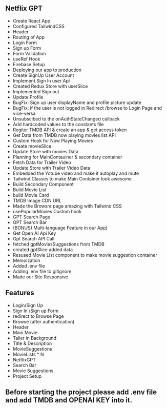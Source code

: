 ## Netflix GPT
 - Create React App
 - Configured TailwindCSS
 - Header
 - Routing of App
 - Login Form
 - Sign up Form
 - Form Validation
 - useRef Hook
 - Firebase Setup
 - Deploying our app to production
 - Create SignUp User Account
 - Implement Sign In user Api
 - Created Redux Store with userSlice
 - Implemented Sign out
 - Update Profile
 - BugFix: Sign up user displayName and profile picture update
 - BugFix: if the user is not logged in Redirect /browse to Login Page and vice-versa
 - Unsubscibed to the onAuthStateChanged callback
 - Add hardcoded values to the constants file
 - Regiter TMDB API & create an app & get access token
 - Get Data from TMDB now playing movies list API
 - Custom Hook for Now Playing Movies
 - Create movieSlice
 - Update Store with movies Data
 - Planning for MainContauiner & secondary container
 - Fetch Data for Trailer Video
 - Update Store with Trailer Video Data
 - Embedded the Yotube video and make it autoplay and mute
 - Tailwind Classes to make Main Container look awesome
 - Build Secondary Component
 - Build Movie List
 - build Movie Card
 - TMDB Image CDN URL
 - Made the Browsre page amazing with Tailwind CSS
 - usePopularMovies Custom hook
 - GPT Search Page
 - GPT Search Bar
 - (BONUS) Multi-language Feature in our App)
 - Get Open AI Api Key
 - Gpt Search API Call
 - fetched gptMoviesSuggestions from TMDB
 - created gptSlice added data
 - Resused Movie List component to make movie suggestion container
 - Memoization
 - Added .env file
 - Adding .env file to gitignore
 - Made our Site Responsive

## Features
 - Login/Sign Up
 - Sign In /Sign up Form
 - redirect to Browse Page
 - Browse (after authentication)
 - Header
 - Main Movie
 - Tailer in Background
 - Title & Description
 - MovieSuggestions
 - MovieLists \* N
 - NetflixGPT
 - Search Bar
 - Movie Suggestions
 - Project Setup

## Before starting the project please add .env file and add TMDB and OPENAI KEY into it.
